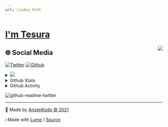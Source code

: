 ```yaml
---
url: /index.html
---
```

# [I'm **Tesura**](https://github.com/AnzenKodo/AnzenKodo)

[<img src="https://doodleipsum.com/302/outline" align="right" />](https://github.com/AnzenKodo/AnzenKodo)

## 🌐 Social Media

[![Twitter](https://img.shields.io/badge/-MicroBlog-2C3E50?style=for-the-badge&logo=twitter&color=1da1f2&logoColor=fff)](https://twitter.com/AnzenKodo)
[![Github](https://img.shields.io/badge/-Projects-2C3E50?style=for-the-badge&logo=github&color=161b22&logoColor=fff)](https://twitter.com/AnzenKodo)

<details>
  <summary><a href="https://ionote.vercel.app">
      <img src="https://img.shields.io/badge/Blog-F88900?style=for-the-badge&logo=rss&logoColor=white"/>
    </a></summary>
  
  <!-- BLOG:START -->
- [This is my first post](https://ionote.vercel.app/This-is-my-first-post.html)
- [This is something](https://ionote.vercel.app/This-is-something.html)
<!-- BLOG:END -->
  
</details>

<details>
  <summary>Github Stats</summary>
  
  <img src="https://github-readme-stats.vercel.app/api/top-langs/?username=AnzenKodo&bg_color=00000000&hide_border=true&text_color=ECF0F1&title_color=2980B9&langs_count=10" align="left">
    
  ![Github Stats](https://github-readme-stats.vercel.app/api?username=AnzenKodo&show_icons=true&bg_color=00000000&hide_border=true&text_color=ECF0F1&title_color=2980B9&include_all_commits=true&count_private=true)
  ![GitHub Streak](https://github-readme-streak-stats.herokuapp.com?user=AnzenKodo&hide_border=true&date_format=j%20M%5B%20Y%5D&background=00000000&ring=DD2727&stroke=DD2727&fire=DD2727&currStreakNum=DD2727&sideNums=DD2727&currStreakLabel=DD2727&sideLabels=DD2727&dates=DD2727)
  ![trophy](https://github-profile-trophy.vercel.app/?username=AnzenKodo&no-bg=true&no-frame=true&theme=onestar&column=10)
  ![Ashutosh's github activity graph](https://activity-graph.herokuapp.com/graph?username=AnzenKodo&theme=dracula)

</details>

<details>
  <summary>Github Activity</summary>
  
  <!--START_SECTION:activity-->
1. ❗️ Closed issue [#2](https://github.com/ije/land/issues/2) in [ije/land](https://github.com/ije/land)
2. 🗣 Commented on [#2](https://github.com/ije/land/issues/2) in [ije/land](https://github.com/ije/land)
3. 🗣 Commented on [#2](https://github.com/ije/land/issues/2) in [ije/land](https://github.com/ije/land)
4. ❗️ Opened issue [#2](https://github.com/ije/land/issues/2) in [ije/land](https://github.com/ije/land)
  <!--END_SECTION:activity-->
  
</details>

![github-readme-twitter](https://github-readme-twitter.gazf.vercel.app/api?id=Anzenkodo)

---

🔨 Made by [AnzenKodo ©️ 2021](/LICENSE)

ℹ️ Made with [Lume](https://lumeland.github.io/) /
[Source](https://github.com/AnzenKodo/AnzenKodo)
